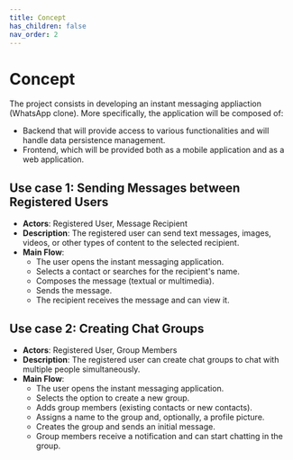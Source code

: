 ```yaml
---
title: Concept
has_children: false
nav_order: 2
---
```


# Concept

The project consists in developing an instant messaging appliaction (WhatsApp clone). More specifically, the application will be composed of:
- Backend that will provide access to various functionalities and will handle data persistence management.
- Frontend, which will be provided both as a mobile application and as a web application.

## Use case 1: Sending Messages between Registered Users

- **Actors**: Registered User, Message Recipient
- **Description**: The registered user can send text messages, images, videos, or other types of content to the selected recipient.
- **Main Flow**:
    - The user opens the instant messaging application.
    - Selects a contact or searches for the recipient's name.
    - Composes the message (textual or multimedia).
    - Sends the message.   
    - The recipient receives the message and can view it.

## Use case 2: Creating Chat Groups

- **Actors**: Registered User, Group Members
- **Description**: The registered user can create chat groups to chat with multiple people simultaneously.
- **Main Flow**:
    - The user opens the instant messaging application.
    - Selects the option to create a new group.
    - Adds group members (existing contacts or new contacts).
    - Assigns a name to the group and, optionally, a profile picture.
    - Creates the group and sends an initial message.
    - Group members receive a notification and can start chatting in the group.